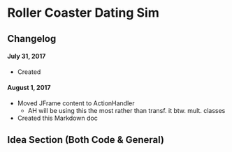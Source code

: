# Roller Coaster Dating Sim
## Changelog
#### July 31, 2017
* Created
#### August 1, 2017
* Moved JFrame content to ActionHandler
    * AH will be using this the most rather than transf. it btw. mult. classes
* Created this Markdown doc
## Idea Section (Both Code & General)